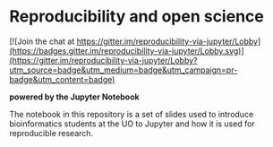 # Reproducibility and open science

[![Join the chat at https://gitter.im/reproducibility-via-jupyter/Lobby](https://badges.gitter.im/reproducibility-via-jupyter/Lobby.svg)](https://gitter.im/reproducibility-via-jupyter/Lobby?utm_source=badge&utm_medium=badge&utm_campaign=pr-badge&utm_content=badge)

**powered by the Jupyter Notebook**

The notebook in this repository is a set of slides used to introduce bioinformatics students at the UO to Jupyter and how it is used for reproducible research. 

